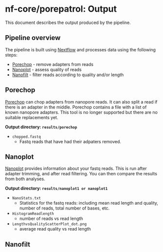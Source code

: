 # nf-core/porepatrol: Output

This document describes the output produced by the pipeline. 

<!-- Most of the plots are taken from the MultiQC report, which summarises results at the end of the pipeline. -->

<!-- TODO nf-core: Write this documentation describing your workflow's output -->

## Pipeline overview
The pipeline is built using [Nextflow](https://www.nextflow.io/)
and processes data using the following steps:

* [Porechop](#porechop) - remove adapters from reads
* [Nanoplot](#nanoplot) - assess quality of reads
* [Nanofilt](#nanofilt) - filter reads according to quality and/or length

## Porechop
[Porechop](https://github.com/rrwick/Porechop) can chop adapters from nanopore reads. It can also split a read if there is an adapter in the middle. Porechop contains a file with a list of known nanopore adapters. This tool is no longer supported but there are no suitable replacements yet. 

**Output directory: `results/porechop`**

* `chopped.fastq`
  * Fastq reads that have had their adpaters removed. 


## Nanoplot
[Nanoplot](https://github.com/wdecoster/NanoPlot) provides information about your fastq reads. This is run after adapter trimming, and after read filtering. You can then compare the results from both analyses. 

**Output directory: `results/nanoplot1 or nanoplot1`**

* `NanoStats.txt`
  * Statistics for the fastq reads: including mean read length and quality, number of reads, total number of bases, etc. 
* `HistogramReadlength`
  * number of reads vs read length
* `LengthvsQualityScatterPlot_dot.png`
  * average read quality vs read length

## Nanofilt







<!-- TODO -->



<!--
## FastQC
[FastQC](http://www.bioinformatics.babraham.ac.uk/projects/fastqc/) gives general quality metrics about your reads. It provides information about the quality score distribution across your reads, the per base sequence content (%T/A/G/C). You get information about adapter contamination and other overrepresented sequences.

For further reading and documentation see the [FastQC help](http://www.bioinformatics.babraham.ac.uk/projects/fastqc/Help/).

> **NB:** The FastQC plots displayed in the MultiQC report shows _untrimmed_ reads. They may contain adapter sequence and potentially regions with low quality. To see how your reads look after trimming, look at the FastQC reports in the `trim_galore` directory.

**Output directory: `results/fastqc`**

* `sample_fastqc.html`
  * FastQC report, containing quality metrics for your untrimmed raw fastq files
* `zips/sample_fastqc.zip`
  * zip file containing the FastQC report, tab-delimited data file and plot images


## MultiQC
[MultiQC](http://multiqc.info) is a visualisation tool that generates a single HTML report summarising all samples in your project. Most of the pipeline QC results are visualised in the report and further statistics are available in within the report data directory.

The pipeline has special steps which allow the software versions used to be reported in the MultiQC output for future traceability.

**Output directory: `results/multiqc`**

* `Project_multiqc_report.html`
  * MultiQC report - a standalone HTML file that can be viewed in your web browser
* `Project_multiqc_data/`
  * Directory containing parsed statistics from the different tools used in the pipeline

For more information about how to use MultiQC reports, see [http://multiqc.info](http://multiqc.info)
-->